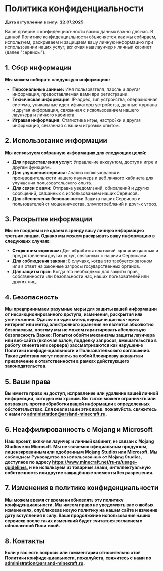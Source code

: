 # Политика конфиденциальности

**Дата вступления в силу: 22.07.2025**

Ваше доверие к конфиденциальности ваших данных важно для нас. В данной Политике конфиденциальности объясняется, как мы собираем, используем, раскрываем и защищаем вашу личную информацию при использовании наших услуг, включая наш лаунчер и личный кабинет (далее "сервисы").

## 1. Сбор информации
**Мы можем собирать следующую информацию:**

- **Персональные данные:** Имя пользователя, пароль и другая информация, предоставляемая вами при регистрации.
- **Техническая информация:** IP-адрес, тип устройства, операционная система, уникальные идентификаторы устройства, данные журнала и другая информация, связанная с использованием нашего лаунчера и личного кабинета.
- **Игравая информация:** Статистика игры, настройки и другая информация, связанная с вашим игровым опытом.
## 2. Использование информации
**Мы используем собранную информацию для следующих целей:**

- **Для предоставления услуг:** Управление аккаунтом, доступ к игре и другим функциям.
- **Для улучшения сервиса:** Анализ использования и производительности нашего лаунчера и веб личного кабинета для улучшения пользовательского опыта.
- **Для связи с вами:** Отправка уведомлений, обновлений и других сообщений, связанных с использованием наших Сервисов.
- **Для обеспечения безопасности:** Защита наших Сервисов и пользователей от мошенничества, злоупотреблений и других угроз.

## 3. Раскрытие информации
**Мы не продаем и не сдаем в аренду вашу личную информацию третьим лицам. Однако мы можем раскрывать вашу информацию в следующих случаях:**

- **Сторонним сервисам:** Для обработки платежей, хранения данных и предоставления других услуг, связанных с нашими Сервисами.
- **Для соблюдения закона:** В случаях, когда это требуется законом или в ответ на законные запросы государственных органов.
- **Для защиты прав:** Когда это необходимо для защиты прав, собственности или безопасности нас, наших пользователей или других лиц.

## 4. Безопасность
**Мы предпринимаем разумные меры для защиты вашей информации от несанкционированного доступа, изменения, раскрытия или уничтожения. Однако ни один метод передачи данных через интернет или метод электронного хранения не является абсолютно безопасным, поэтому мы не можем гарантировать абсолютную безопасность
Важно: Попытки обойти механизмы защиты лаунчера или веб-сайта (включая взлом, подделку запросов, вмешательство в работу клиента или сервера) рассматриваются как нарушение Политики конфиденциальности и Пользовательского соглашения. Такие действия могут повлечь за собой блокировку аккаунта и привлечение к ответственности в рамках действующего законодательства.**

## 5. Ваши права
**Вы имеете право на доступ, исправление или удаление вашей личной информации, которую мы храним. Вы также можете ограничить или возражать против обработки вашей информации в определенных обстоятельствах. Для реализации этих прав, пожалуйста, свяжитесь с нами по administration@arsland-minecraft.ru.**

## 6. Неаффилированность с Mojang и Microsoft
**Наш проект, включая лаунчер и личный кабинет, не связан с Mojang Studios или Microsoft. Мы не являемся официальным продуктом, лицензированным или одобренным Mojang Studios или Microsoft. Мы соблюдаем Руководство по использованию от Mojang Studios, доступное по адресу https://www.minecraft.net/ru-ru/usage-guidelines, и не используем их товарные знаки, интеллектуальную собственность или другие защищённые элементы без разрешения.**

## 7. Изменения в политике конфиденциальности
**Мы можем время от времени обновлять эту политику конфиденциальности. Мы имеем право не уведомлять вас о любых изменениях, опубликовав новую политику на нашем сайте и изменив дату вступления в силу. Ваше продолжение использования наших сервисов после таких изменений будет считаться согласием с обновленной Политикой.**

## 8. Контакты
**Если у вас есть вопросы или комментарии относительно этой Политики конфиденциальности, пожалуйста, свяжитесь с нами по administration@arsland-minecraft.ru.**